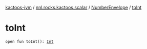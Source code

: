 [kactoos-jvm](../../index.md) / [nnl.rocks.kactoos.scalar](../index.md) / [NumberEnvelope](index.md) / [toInt](./to-int.md)

# toInt

`open fun toInt(): `[`Int`](https://kotlinlang.org/api/latest/jvm/stdlib/kotlin/-int/index.html)